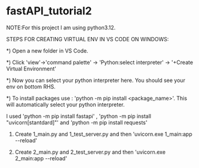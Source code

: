 # fastAPI_tutorial2
 
 NOTE:For this project I am using  python3.12. 

STEPS FOR CREATING VIRTUAL ENV IN VS CODE ON WINDOWS:

*) Open a new folder in VS Code.

*) Click 'view'->'command palette' -> 'Python:select interpreter' -> '+Create Virtual Environment'

*) Now you can select your python interpreter here. You should see your env on bottom RHS.

*) To install packages use : 'python -m pip install <package_name>'. This will automatically select your python interpreter.

I used 'python -m pip install fastapi' , 'python -m pip install "uvicorn[stantdard]"' and 'python -m pip install requests'

1) Create 1_main.py and 1_test_server.py and then 'uvicorn.exe 1_main:app --reload'
   
2) Create 2_main.py and 2_test_server.py and then 'uvicorn.exe 2_main:app --reload'